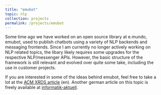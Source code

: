 ```yaml
---
title: "emubot"
topic: nlp
collection: projects
permalink: /projects/emubot
---
```


Some time ago we have worked on an open source library at e.mundo, emubot, used to publish chatbots using a variety of NLP backends and messaging frontends. Since I am currently no longer actively working on NLP related topics, the libary likely requires some upgrades for the respective NLP/messenger APIs. 
However, the basic structure of the framework is still relevant and evolved over quite some take, including the use in customer projects.

If you are interested in some of the ideas behind emubot, feel free to take a lot at the [ACM XRDS article](https://doi.org/10.1145/3416059) (en). Another german article 
on this topic is freely available at [informatik-aktuell](https://www.informatik-aktuell.de/betrieb/kuenstliche-intelligenz/chatbot-zaehmen-leicht-gemacht.html).
